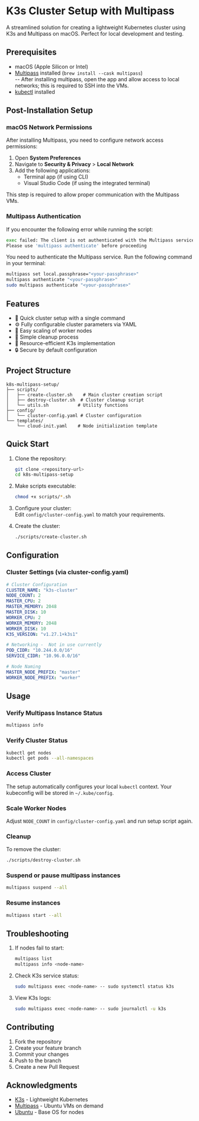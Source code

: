 # K3s Cluster Setup with Multipass

A streamlined solution for creating a lightweight Kubernetes cluster using K3s and Multipass on macOS. Perfect for local development and testing.

## Prerequisites

* macOS (Apple Silicon or Intel)
* [Multipass](https://multipass.run/) installed (`brew install --cask multipass`)\
  \-- After installing multipass, open the app and allow access to local networks; this is required to SSH into the VMs.
* [kubectl](https://kubernetes.io/docs/tasks/tools/install-kubectl-macos/) installed

## Post-Installation Setup

### macOS Network Permissions

After installing Multipass, you need to configure network access permissions:

1. Open **System Preferences**
2. Navigate to **Security & Privacy** > **Local Network**
3. Add the following applications:
   * Terminal app (if using CLI)
   * Visual Studio Code (if using the integrated terminal)

This step is required to allow proper communication with the Multipass VMs.

### Multipass Authentication

If you encounter the following error while running the script:

```bash
exec failed: The client is not authenticated with the Multipass service.
Please use 'multipass authenticate' before proceeding
```

You need to authenticate the Multipass service. Run the following command in your terminal:

```bash
multipass set local.passphrase="<your-passphrase>"
multipass authenticate "<your-passphrase>"
sudo multipass authenticate "<your-passphrase>"
```

## Features

* 🚀 Quick cluster setup with a single command
* ⚙️ Fully configurable cluster parameters via YAML
* 🔄 Easy scaling of worker nodes
* 🧹 Simple cleanup process
* 💪 Resource-efficient K3s implementation
* 🔒 Secure by default configuration

## Project Structure

```
k8s-multipass-setup/
├── scripts/
│   ├── create-cluster.sh    # Main cluster creation script
│   ├── destroy-cluster.sh  # Cluster cleanup script
│   └── utils.sh           # Utility functions
├── config/
│   └── cluster-config.yaml # Cluster configuration
└── templates/
    └── cloud-init.yaml    # Node initialization template
```

## Quick Start

1.  Clone the repository:

    ```bash
    git clone <repository-url>
    cd k8s-multipass-setup
    ```
2.  Make scripts executable:

    ```bash
    chmod +x scripts/*.sh
    ```
3. Configure your cluster:\
   Edit `config/cluster-config.yaml` to match your requirements.
4.  Create the cluster:

    ```bash
    ./scripts/create-cluster.sh
    ```

## Configuration

### Cluster Settings (via cluster-config.yaml)

```yaml
# Cluster Configuration
CLUSTER_NAME: "k3s-cluster"
NODE_COUNT: 2
MASTER_CPU: 2
MASTER_MEMORY: 2048
MASTER_DISK: 10
WORKER_CPU: 2
WORKER_MEMORY: 2048
WORKER_DISK: 10
K3S_VERSION: "v1.27.1+k3s1"

# Networking -  Not in use currently
POD_CIDR: "10.244.0.0/16"
SERVICE_CIDR: "10.96.0.0/16"

# Node Naming
MASTER_NODE_PREFIX: "master"
WORKER_NODE_PREFIX: "worker"
```

## Usage

### Verify Multipass Instance Status

```bash
multipass info
```

### Verify Cluster Status

```bash
kubectl get nodes
kubectl get pods --all-namespaces
```

### Access Cluster

The setup automatically configures your local `kubectl` context. Your kubeconfig will be stored in `~/.kube/config`.

### Scale Worker Nodes

Adjust `NODE_COUNT` in `config/cluster-config.yaml` and run setup script again.

### Cleanup

To remove the cluster:

```bash
./scripts/destroy-cluster.sh
```

### Suspend or pause multipass instances

```bash
multipass suspend --all
```

### Resume instances

```bash
multipass start --all
```

## Troubleshooting

1.  If nodes fail to start:

    ```bash
    multipass list
    multipass info <node-name>
    ```
2.  Check K3s service status:

    ```bash
    sudo multipass exec <node-name> -- sudo systemctl status k3s
    ```
3.  View K3s logs:

    ```bash
    sudo multipass exec <node-name> -- sudo journalctl -u k3s
    ```

## Contributing

1. Fork the repository
2. Create your feature branch
3. Commit your changes
4. Push to the branch
5. Create a new Pull Request

## Acknowledgments

* [K3s](https://k3s.io/) - Lightweight Kubernetes
* [Multipass](https://multipass.run/) - Ubuntu VMs on demand
* [Ubuntu](https://ubuntu.com/) - Base OS for nodes
